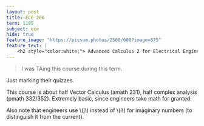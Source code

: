 ```yaml
---
layout: post
title: ECE 206
term: 1195
subject: ece
hide: true
feature_image: "https://picsum.photos/2560/600?image=875"
feature_text: |
    <h2 style="color:white;"> Advanced Calculus 2 for Electrical Engineers </h2>
---
```


 > I was TAing this course during this term.

Just marking their quizzes.

This course is about half Vector Calculus (amath 231), half complex analysis (pmath 332/352). Extremely basic, since engineers take math for granted.

Also note that engineers use \\(j\\) instead of \\(i\\) for imaginary numbers (to distinguish it from the current).
